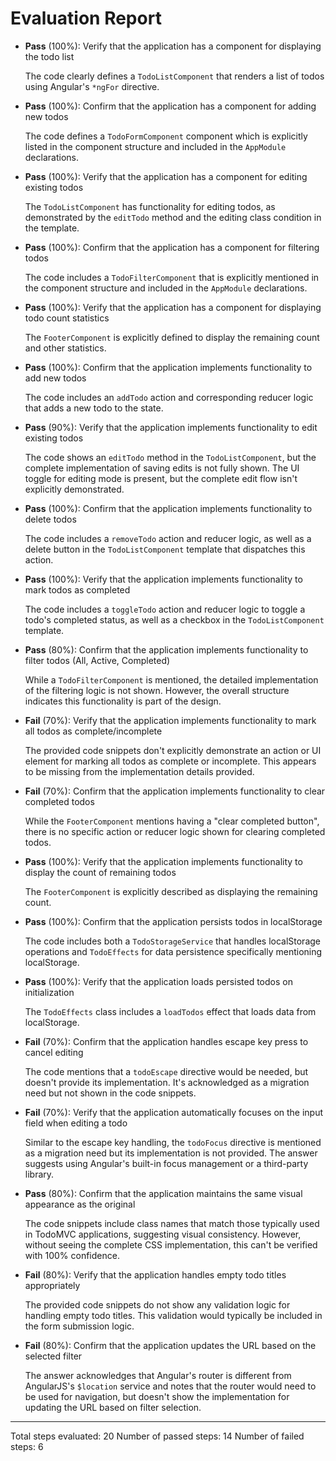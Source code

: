 # Evaluation Report

- **Pass** (100%): Verify that the application has a component for displaying the todo list
  
  The code clearly defines a `TodoListComponent` that renders a list of todos using Angular's `*ngFor` directive.

- **Pass** (100%): Confirm that the application has a component for adding new todos
  
  The code defines a `TodoFormComponent` component which is explicitly listed in the component structure and included in the `AppModule` declarations.

- **Pass** (100%): Verify that the application has a component for editing existing todos
  
  The `TodoListComponent` has functionality for editing todos, as demonstrated by the `editTodo` method and the editing class condition in the template.

- **Pass** (100%): Confirm that the application has a component for filtering todos
  
  The code includes a `TodoFilterComponent` that is explicitly mentioned in the component structure and included in the `AppModule` declarations.

- **Pass** (100%): Verify that the application has a component for displaying todo count statistics
  
  The `FooterComponent` is explicitly defined to display the remaining count and other statistics.

- **Pass** (100%): Confirm that the application implements functionality to add new todos
  
  The code includes an `addTodo` action and corresponding reducer logic that adds a new todo to the state.

- **Pass** (90%): Verify that the application implements functionality to edit existing todos
  
  The code shows an `editTodo` method in the `TodoListComponent`, but the complete implementation of saving edits is not fully shown. The UI toggle for editing mode is present, but the complete edit flow isn't explicitly demonstrated.

- **Pass** (100%): Confirm that the application implements functionality to delete todos
  
  The code includes a `removeTodo` action and reducer logic, as well as a delete button in the `TodoListComponent` template that dispatches this action.

- **Pass** (100%): Verify that the application implements functionality to mark todos as completed
  
  The code includes a `toggleTodo` action and reducer logic to toggle a todo's completed status, as well as a checkbox in the `TodoListComponent` template.

- **Pass** (80%): Confirm that the application implements functionality to filter todos (All, Active, Completed)
  
  While a `TodoFilterComponent` is mentioned, the detailed implementation of the filtering logic is not shown. However, the overall structure indicates this functionality is part of the design.

- **Fail** (70%): Verify that the application implements functionality to mark all todos as complete/incomplete
  
  The provided code snippets don't explicitly demonstrate an action or UI element for marking all todos as complete or incomplete. This appears to be missing from the implementation details provided.

- **Fail** (70%): Confirm that the application implements functionality to clear completed todos
  
  While the `FooterComponent` mentions having a "clear completed button", there is no specific action or reducer logic shown for clearing completed todos.

- **Pass** (100%): Verify that the application implements functionality to display the count of remaining todos
  
  The `FooterComponent` is explicitly described as displaying the remaining count.

- **Pass** (100%): Confirm that the application persists todos in localStorage
  
  The code includes both a `TodoStorageService` that handles localStorage operations and `TodoEffects` for data persistence specifically mentioning localStorage.

- **Pass** (100%): Verify that the application loads persisted todos on initialization
  
  The `TodoEffects` class includes a `loadTodos` effect that loads data from localStorage.

- **Fail** (70%): Confirm that the application handles escape key press to cancel editing
  
  The code mentions that a `todoEscape` directive would be needed, but doesn't provide its implementation. It's acknowledged as a migration need but not shown in the code snippets.

- **Fail** (70%): Verify that the application automatically focuses on the input field when editing a todo
  
  Similar to the escape key handling, the `todoFocus` directive is mentioned as a migration need but its implementation is not provided. The answer suggests using Angular's built-in focus management or a third-party library.

- **Pass** (80%): Confirm that the application maintains the same visual appearance as the original
  
  The code snippets include class names that match those typically used in TodoMVC applications, suggesting visual consistency. However, without seeing the complete CSS implementation, this can't be verified with 100% confidence.

- **Fail** (80%): Verify that the application handles empty todo titles appropriately
  
  The provided code snippets do not show any validation logic for handling empty todo titles. This validation would typically be included in the form submission logic.

- **Fail** (80%): Confirm that the application updates the URL based on the selected filter
  
  The answer acknowledges that Angular's router is different from AngularJS's `$location` service and notes that the router would need to be used for navigation, but doesn't show the implementation for updating the URL based on filter selection.

---

Total steps evaluated: 20
Number of passed steps: 14
Number of failed steps: 6
